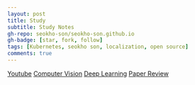 ```yaml
---
layout: post
title: Study
subtitle: Study Notes
gh-repo: seokho-son/seokho-son.github.io
gh-badge: [star, fork, follow]
tags: [Kubernetes, seokho son, localization, open source]
comments: true
---
```


[Youtube](www.youtube.com/@user-cg9mz5fj3q)
[Computer Vision](https://leeward-substance-d17.notion.site/Computer-Vision-YouTube-15d9d8b718714e439d05ee3862c3fd98?pvs=4)
[Deep Learning](https://leeward-substance-d17.notion.site/02339747a9944b039a16a0d725b394ad?pvs=4)
[Paper Review](https://leeward-substance-d17.notion.site/b7d99329e546408da1bb9a47f907538c?pvs=4)
